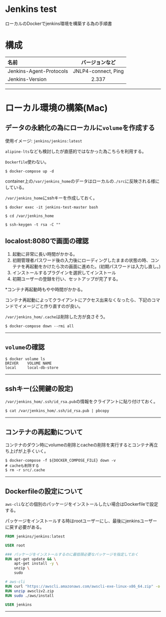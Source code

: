 # Jenkins test

ローカルのDockerでjenkins環境を構築する為の手順書

# 構成

| 名前 | バージョンなど |
| :--- | :---: |
| Jenkins-Agent-Protocols | JNLP4-connect, Ping |
| Jenkins-Version | 2.337 |

---
# ローカル環境の構築(Mac)

## データの永続化の為にローカルに`volume`を作成する

使用イメージ: `jenkins/jenkins:latest`

`alipine-lts`なども検討したが直感的ではなかった為こちらを利用する。

`Dockerfile`使わない。

```shell-session
$ docker-compose up -d
```

container上の`/var/jenkins_home`のデータはローカルの`./src`に反映される様にしている。

`/var/jenkins_home`にsshキーを作成しておく。

```shell-session
$ docker exec -it jenkins-test-master bash

$ cd /var/jenkins_home

$ ssh-keygen -t rsa -C ""
```

## localost:8080で画面の確認

1. 起動に非常に長い時間がかかる。
2. 初期管理者パスワード後の入力後にローディングしたままの状態の時、コンテナを再起動をかけたら次の画面に進めた。(初期パスワードは入力し直し。)
3. インストールするプラグインを選択してインストール
4. 初期ユーザーの登録を行い、セットアップが完了する。

*コンテナ再起動時もやや時間がかかる。

コンテナ再起動によってクライアントにアクセス出来なくなったら、下記のコマンドでイメージごと作り直すのが良い。

`/var/jenkins_hom/.cache`は削除した方が良さそう。

```shell
$ docker-compose down --rmi all
```

---
## `volume`の確認

```shell-session
$ docker volume ls
DRIVER    VOLUME NAME
local     local-db-store
```

---

## sshキー(公開鍵の設定)

`/var/jenkins_hom/.ssh/id_rsa.pub`の情報をクライアントに貼り付けておく。

```
$ cat /var/jenkins_hom/.ssh/id_rsa.pub | pbcopy
```

---
## コンテナの再起動について

コンテナのダウン時にvolumeの削除とcacheの削除を実行するとコンテナ再立ち上げが上手くいく。

```
$ docker-compose -f ${DOCKER_COMPOSE_FILE} down -v
# cacheも削除する
$ rm -r src/.cache
```

---

## Dockerfileの設定について

`aws-cli`などの個別のパッケージをインストールしたい場合はDockerfileで設定する。

パッケージをインストールする時はrootユーザーにし、最後にjenkinsユーザーに戻す必要がある。

```dockerfile
FROM jenkins/jenkins:latest

USER root

### パッケージをインストールするのに最低限必要なパッケージを指定しておく
RUN apt-get update && \
    apt-get install -y \
    unzip \
    sudo

# aws-cli
RUN curl "https://awscli.amazonaws.com/awscli-exe-linux-x86_64.zip" -o "awscliv2.zip"
RUN unzip awscliv2.zip
RUN sudo ./aws/install

USER jenkins
```

---

